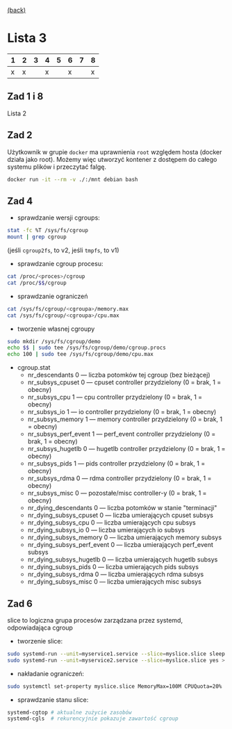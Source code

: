 [(back)](../)

# Lista 3
| 1 | 2 | 3 | 4 | 5 | 6 | 7 | 8 |
|---|---|---|---|---|---|---|---|
| x | x |   | x |   | x |   | x |


## Zad 1 i 8
Lista 2

## Zad 2
Użytkownik w grupie `docker` ma uprawnienia `root` względem hosta (docker działa jako root). Możemy więc utworzyć kontener z dostępem do całego systemu plików i przeczytać falgę.

```bash
docker run -it --rm -v ./:/mnt debian bash
```

## Zad 4
- sprawdzanie wersji cgroups:
```bash
stat -fc %T /sys/fs/cgroup
mount | grep cgroup
```
(jeśli `cgroup2fs`, to v2, jeśli `tmpfs`, to v1)

- sprawdzanie cgroup procesu:
```bash
cat /proc/<proces>/cgroup
cat /proc/$$/cgroup
```

- sprawdzanie ograniczeń
```bash
cat /sys/fs/cgroup/<cgroupa>/memory.max
cat /sys/fs/cgroup/<cgroupa>/cpu.max
```


- tworzenie własnej cgroupy
```bash
sudo mkdir /sys/fs/cgroup/demo
echo $$ | sudo tee /sys/fs/cgroup/demo/cgroup.procs
echo 100 | sudo tee /sys/fs/cgroup/demo/cpu.max
```

- cgroup.stat
  - nr_descendants 0 — liczba potomków tej cgroup (bez bieżącej)
  - nr_subsys_cpuset 0 — cpuset controller przydzielony (0 = brak, 1 = obecny)
  - nr_subsys_cpu 1 — cpu controller przydzielony (0 = brak, 1 = obecny)
  - nr_subsys_io 1 — io controller przydzielony (0 = brak, 1 = obecny)
  - nr_subsys_memory 1 — memory controller przydzielony (0 = brak, 1 = obecny)
  - nr_subsys_perf_event 1 — perf_event controller przydzielony (0 = brak, 1 = obecny)
  - nr_subsys_hugetlb 0 — hugetlb controller przydzielony (0 = brak, 1 = obecny)
  - nr_subsys_pids 1 — pids controller przydzielony (0 = brak, 1 = obecny)
  - nr_subsys_rdma 0 — rdma controller przydzielony (0 = brak, 1 = obecny)
  - nr_subsys_misc 0 — pozostałe/misc controller-y (0 = brak, 1 = obecny)
  - nr_dying_descendants 0 — liczba potomków w stanie "terminacji"
  - nr_dying_subsys_cpuset 0 — liczba umierających cpuset subsys
  - nr_dying_subsys_cpu 0 — liczba umierających cpu subsys
  - nr_dying_subsys_io 0 — liczba umierających io subsys
  - nr_dying_subsys_memory 0 — liczba umierających memory subsys
  - nr_dying_subsys_perf_event 0 — liczba umierających perf_event subsys
  - nr_dying_subsys_hugetlb 0 — liczba umierających hugetlb subsys
  - nr_dying_subsys_pids 0 — liczba umierających pids subsys
  - nr_dying_subsys_rdma 0 — liczba umierających rdma subsys
  - nr_dying_subsys_misc 0 — liczba umierających misc subsys


## Zad 6
slice to logiczna grupa procesów zarządzana przez systemd, odpowiadająca cgroup  

- tworzenie slice:
```bash
sudo systemd-run --unit=myservice1.service --slice=myslice.slice sleep 600
sudo systemd-run --unit=myservice2.service --slice=myslice.slice yes > /dev/null
```

- nakładanie ograniczeń:
```bash
sudo systemctl set-property myslice.slice MemoryMax=100M CPUQuota=20%
```

- sprawdzanie stanu slice:
```bash
systemd-cgtop # aktualne zużycie zasobów
systemd-cgls  # rekurencyjnie pokazuje zawartość cgroup
```


